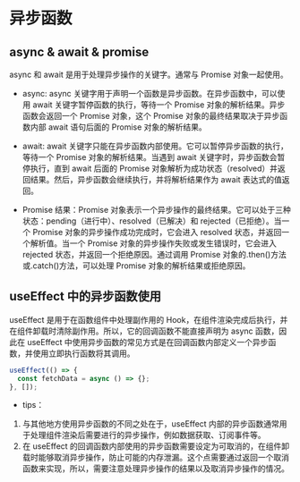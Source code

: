 # 异步函数

## async & await & promise

async 和 await 是用于处理异步操作的关键字。通常与 Promise 对象一起使用。

-   async: async 关键字用于声明一个函数是异步函数。在异步函数中，可以使用 await 关键字暂停函数的执行，等待一个 Promise 对象的解析结果。异步函数会返回一个 Promise 对象，这个 Promise 对象的最终结果取决于异步函数内部 await 语句后面的 Promise 对象的解析结果。

-   await: await 关键字只能在异步函数内部使用。它可以暂停异步函数的执行，等待一个 Promise 对象的解析结果。当遇到 await 关键字时，异步函数会暂停执行，直到 await 后面的 Promise 对象解析为成功状态（resolved）并返回结果。然后，异步函数会继续执行，并将解析结果作为 await 表达式的值返回。

-   Promise 结果：Promise 对象表示一个异步操作的最终结果。它可以处于三种状态：pending（进行中）、resolved（已解决）和 rejected（已拒绝）。当一个 Promise 对象的异步操作成功完成时，它会进入 resolved 状态，并返回一个解析值。当一个 Promise 对象的异步操作失败或发生错误时，它会进入 rejected 状态，并返回一个拒绝原因。通过调用 Promise 对象的.then()方法或.catch()方法，可以处理 Promise 对象的解析结果或拒绝原因。

## useEffect 中的异步函数使用

useEffect 是用于在函数组件中处理副作用的 Hook，在组件渲染完成后执行，并在组件卸载时清除副作用。所以，它的回调函数不能直接声明为 async 函数，因此在 useEffect 中使用异步函数的常见方式是在回调函数内部定义一个异步函数，并使用立即执行函数将其调用。

```TypeScript
useEffect(() => {
  const fetchData = async () => {};
}, []);
```

-   tips：

1. 与其他地方使用异步函数的不同之处在于，useEffect 内部的异步函数通常用于处理组件渲染后需要进行的异步操作，例如数据获取、订阅事件等。
2. 在 useEffect 的回调函数内部使用的异步函数需要设定为可取消的，在组件卸载时能够取消异步操作，防止可能的内存泄漏。这个点需要通过返回一个取消函数来实现，所以，需要注意处理异步操作的结果以及取消异步操作的情况。
